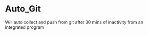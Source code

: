 # Auto_Git
Will auto collect and push from git after 30 mins of inactivity from an integrated program
